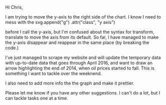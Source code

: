Hi Chris,

I am trying to move the y-axis to the right side of the chart. I know I need to mess with the svg.append("g")
        .attr("class", "y axis")

before I call the y-axis, but I'm confused about the syntax for transform, translate to move the axis from its default. So far, I have managed to make the y-axis disappear and reappear in the same place (by breaking the code.)

I've just managed to scrape my website and will update the temporary data with up-to-date data that goes through April 2016, and want to draw an arrow highlighting the end of 2014, when oil prices started to fall. This is something I want to tackle over the weeknend.

I also need to add more info the the graph and make it prettier. 

Please let me know if you have any other suggestions. I can't do a lot, but I can tackle tasks one at a time.  